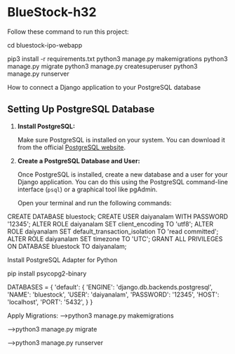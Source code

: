 # BlueStock-h32
Follow these command to run this project:



cd bluestock-ipo-webapp

pip3 install -r requirements.txt
python3 manage.py makemigrations
python3 manage.py migrate
python3 manage.py createsuperuser
python3 manage.py runserver



How to connect a Django application to your PostgreSQL database

## Setting Up PostgreSQL Database

1. **Install PostgreSQL:**

   Make sure PostgreSQL is installed on your system. You can download it from the official [PostgreSQL website](https://www.postgresql.org/download/).

2. **Create a PostgreSQL Database and User:**

   Once PostgreSQL is installed, create a new database and a user for your Django application. You can do this using the PostgreSQL command-line interface (`psql`) or a graphical tool like pgAdmin.

   Open your terminal and run the following commands:


CREATE DATABASE bluestock;
CREATE USER daiyanalam WITH PASSWORD '12345';
ALTER ROLE daiyanalam SET client_encoding TO 'utf8';
ALTER ROLE daiyanalam SET default_transaction_isolation TO 'read committed';
ALTER ROLE daiyanalam SET timezone TO 'UTC';
GRANT ALL PRIVILEGES ON DATABASE bluestock TO daiyanalam;



Install PostgreSQL Adapter for Python

pip install psycopg2-binary



DATABASES = {
    'default': {
        'ENGINE': 'django.db.backends.postgresql',
        'NAME': 'bluestock',
        'USER': 'daiyanalam',
        'PASSWORD': '12345',
        'HOST': 'localhost',
        'PORT': '5432',
    }
}

Apply Migrations:
-->python3 manage.py makemigrations

-->python3 manage.py migrate

-->python3 manage.py runserver

